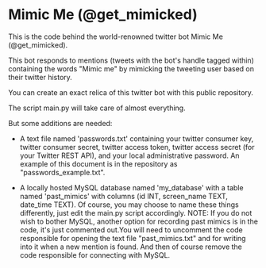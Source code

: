 # Mimic Me (@get_mimicked)

This is the code behind the world-renowned twitter bot Mimic Me (@get_mimicked).

This bot responds to mentions (tweets with the bot's handle tagged within) containing the words "Mimic me" by mimicking the tweeting user based on their twitter history.


You can create an exact relica of this twitter bot with this public repository.

The script main.py will take care of almost everything.

But some additions are needed:

* A text file named 'passwords.txt' containing your twitter consumer key, twitter consumer secret, twitter access token,
    twitter access secret (for your Twitter REST API), and your local administrative password. An example of this document is 
    in the repository as "passwords_example.txt".

* A locally hosted MySQL database named 'my_database' with a table named 'past_mimics' with columns 
    (id INT, screen_name TEXT, date_time TEXT). Of course, you may choose to name these things differently, just edit the 
    main.py script accordingly.                                                                                                                                         NOTE: If you do not wish to bother MySQL, another option for recording past mimics is in the code, it's just commented out.You will need to uncomment the code responsible for opening the text file "past_mimics.txt" and for writing into it when a new mention is found. And then of course remove the code responsible for connecting with MySQL.
